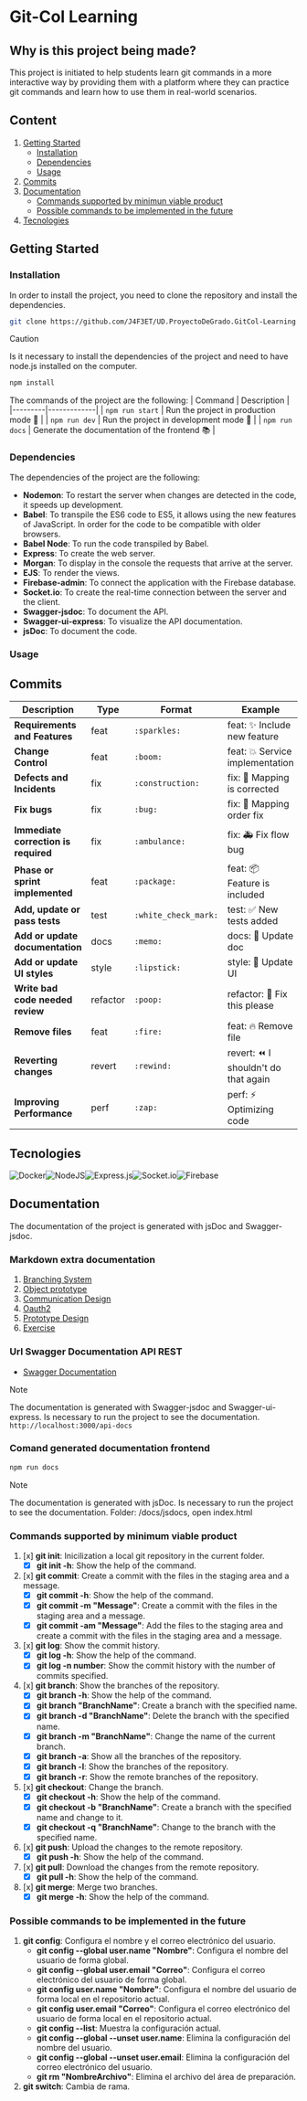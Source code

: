 # Git-Col Learning

## Why is this project being made?

This project is initiated to help students learn git commands in a more interactive way by providing them with a platform where they can practice git commands and learn how to use them in real-world scenarios.

## Content

1. [Getting Started](#getting-started)
    - [Installation](#installation)
    - [Dependencies](#dependencies)
    - [Usage](#usage)
2. [Commits](#commits)
3. [Documentation](#documentation)
    - [Commands supported by minimun viable product](#commands-supported-by-minimum-viable-product)
    - [Possible commands to be implemented in the future](#possible-commands-to-be-implemented-in-the-future)
4. [Tecnologies](#tecnologies)

## Getting Started

### Installation

In order to install the project, you need to clone the repository and install the dependencies.

```bash
git clone https://github.com/J4F3ET/UD.ProyectoDeGrado.GitCol-Learning
```

> [!CAUTION]
> Is it necessary to install the dependencies of the project and need to have node.js installed on the computer.

```bash
npm install
```

The commands of the project are the following:
| Command | Description |
|---------|-------------|
| `npm run start` | Run the project in production mode :rocket: |
| `npm run dev` | Run the project in development mode :wrench: |
| `npm run docs` | Generate the documentation of the frontend :books: |

### Dependencies

The dependencies of the project are the following:

- **Nodemon**: To restart the server when changes are detected in the code, it speeds up development.
- **Babel**: To transpile the ES6 code to ES5, it allows using the new features of JavaScript. In order for the code to be compatible with older browsers.
- **Babel Node**: To run the code transpiled by Babel.
- **Express**: To create the web server.
- **Morgan**: To display in the console the requests that arrive at the server.
- **EJS**: To render the views.
- **Firebase-admin**: To connect the application with the Firebase database.
- **Socket.io**: To create the real-time connection between the server and the client.
- **Swagger-jsdoc**: To document the API.
- **Swagger-ui-express**: To visualize the API documentation.
- **jsDoc**: To document the code.

### Usage

## Commits

| Description                          | Type     | Format | Example                                    |
|--------------------------------------|----------|--------|--------------------------------------------|
| **Requirements and Features**        | feat     | `:sparkles:`    | feat: :sparkles: Include new feature       |
| **Change Control**                   | feat     | `:boom:`        | feat: :boom: Service implementation        |
| **Defects and Incidents**            | fix      | `:construction:`| fix: :construction: Mapping is corrected   |
| **Fix bugs**                         | fix      | `:bug:`         | fix: :bug: Mapping order fix               |
| **Immediate correction is required** | fix      | `:ambulance:`   | fix: :ambulance: Fix flow bug              |
| **Phase or sprint implemented**      | feat     | `:package:`     | feat: :package: Feature is included        |
| **Add, update or pass tests**        | test     | `:white_check_mark:` | test: :white_check_mark: New tests added |
| **Add or update documentation**      | docs     | `:memo:`        | docs: :memo: Update doc                    |
| **Add or update UI styles**          | style    | `:lipstick:`    | style: :lipstick: Update UI                |
| **Write bad code needed review**     | refactor | `:poop:`        | refactor: :poop: Fix this please |
| **Remove files**                     | feat     | `:fire:`        | feat: :fire: Remove file                   |
| **Reverting changes**                | revert   | `:rewind:`      | revert: :rewind: I shouldn't do that again |
| **Improving Performance**            | perf     | `:zap:`         | perf: :zap: Optimizing code                |

## Tecnologies

![Docker](https://img.shields.io/badge/docker-%230db7ed.svg?style=for-the-badge&logo=docker&logoColor=white)![NodeJS](https://img.shields.io/badge/node.js-6DA55F?style=for-the-badge&logo=node.js&logoColor=white)![Express.js](https://img.shields.io/badge/express.js-%23404d59.svg?style=for-the-badge&logo=express&logoColor=%2361DAFB)![Socket.io](https://img.shields.io/badge/Socket.io-black?style=for-the-badge&logo=socket.io&badgeColor=010101)![Firebase](https://img.shields.io/badge/firebase-%23039BE5.svg?style=for-the-badge&logo=firebase)

## Documentation

The documentation of the project is generated with jsDoc and Swagger-jsdoc.

### Markdown extra documentation

1. [Branching System](./docs/markdown/Branching%20System.md)
2. [Object prototype](./docs/markdown/Objects%20Prototype.md)
3. [Communication Design](./docs/markdown/Communication%20Design.md)
4. [Oauth2](./docs/markdown/Oauth%20Desing.md)
5. [Prototype Design](./docs/markdown/Prototype%20Designs.md)
6. [Exercise](./docs/markdown/exercise.md)

### Url Swagger Documentation API REST

- [Swagger Documentation](http://localhost:3000/api-docs)

> [!NOTE]
> The documentation is generated with Swagger-jsdoc and Swagger-ui-express.
> Is necessary to run the project to see the documentation.
> `http://localhost:3000/api-docs`

### Comand generated documentation frontend

```bash
npm run docs
```

> [!NOTE]
> The documentation is generated with jsDoc.
> Is necessary to run the project to see the documentation.
> Folder: /docs/jsdocs, open index.html

### Commands supported by minimum viable product

1. [x] **git init**: Inicilization a local git repository in the current folder.
    - [x] **git init -h**: Show the help of the command.
2. [x] **git commit**: Create a commit with the files in the staging area and a message.
    - [x] **git commit -h**: Show the help of the command.
    - [x] **git commit -m "Message"**: Create a commit with the files in the staging area and a message.
    - [x] **git commit -am "Message"**: Add the files to the staging area and create a commit with the files in the staging area and a message.
3. [x] **git log**: Show the commit history.
    - [x] **git log -h**: Show the help of the command.
    - [x] **git log -n number**: Show the commit history with the number of commits specified.
4. [x] **git branch**: Show the branches of the repository.
    - [x] **git branch -h**: Show the help of the command.
    - [x] **git branch "BranchName"**: Create a branch with the specified name.
    - [x] **git branch -d "BranchName"**: Delete the branch with the specified name.
    - [x] **git branch -m "BranchName"**: Change the name of the current branch.
    - [x] **git branch -a**: Show all the branches of the repository.
    - [x] **git branch -l**: Show the branches of the repository.
    - [x] **git branch -r**: Show the remote branches of the repository.
5. [x] **git checkout**: Change the branch.
    - [x] **git checkout -h**: Show the help of the command.
    - [x] **git checkout -b "BranchName"**: Create a branch with the specified name and change to it.
    - [x] **git checkout -q "BranchName"**: Change to the branch with the specified name.
6. [x] **git push**: Upload the changes to the remote repository.
    - [x] **git push -h**: Show the help of the command.
7. [x] **git pull**: Download the changes from the remote repository.
    - [x] **git pull -h**: Show the help of the command.
8. [x] **git merge**: Merge two branches.
    - [x] **git merge -h**: Show the help of the command.

### Possible commands to be implemented in the future

1. **git config**: Configura el nombre y el correo electrónico del usuario.
    - **git config --global user.name "Nombre"**: Configura el nombre del usuario de forma global.
    - **git config --global user.email "Correo"**: Configura el correo electrónico del usuario de forma global.
    - **git config user.name "Nombre"**: Configura el nombre del usuario de forma local en el repositorio actual.
    - **git config user.email "Correo"**: Configura el correo electrónico del usuario de forma local en el repositorio actual.
    - **git config --list**: Muestra la configuración actual.
    - **git config --global --unset user.name**: Elimina la configuración del nombre del usuario.
    - **git config --global --unset user.email**: Elimina la configuración del correo electrónico del usuario.
    - **git rm "NombreArchivo"**: Elimina el archivo del área de preparación.
2. **git switch**: Cambia de rama.
